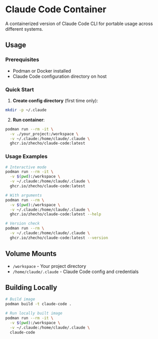 # Claude Code Container

A containerized version of Claude Code CLI for portable usage across different systems.

## Usage

### Prerequisites
- Podman or Docker installed
- Claude Code configuration directory on host

### Quick Start

1. **Create config directory** (first time only):
```bash
mkdir -p ~/.claude
```

2. **Run container**:
```bash
podman run --rm -it \
  -v ./your_project:/workspace \
  -v ~/.claude:/home/claude/.claude \
  ghcr.io/zhecho/claude-code:latest
```

### Usage Examples

```bash
# Interactive mode
podman run --rm -it \
  -v $(pwd):/workspace \
  -v ~/.claude:/home/claude/.claude \
  ghcr.io/zhecho/claude-code:latest

# With arguments
podman run --rm \
  -v $(pwd):/workspace \
  -v ~/.claude:/home/claude/.claude \
  ghcr.io/zhecho/claude-code:latest --help

# Version check
podman run --rm \
  -v ~/.claude:/home/claude/.claude \
  ghcr.io/zhecho/claude-code:latest --version
```

## Volume Mounts

- `/workspace` - Your project directory
- `/home/claude/.claude` - Claude Code config and credentials

## Building Locally

```bash
# Build image
podman build -t claude-code .

# Run locally built image
podman run --rm -it \
  -v $(pwd):/workspace \
  -v ~/.claude:/home/claude/.claude \
  claude-code
```
